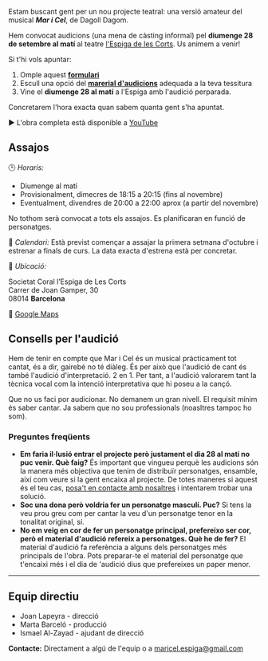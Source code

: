 Estam buscant gent per un nou projecte teatral: una versió amateur del musical ***Mar i Cel***, de Dagoll Dagom. 

Hem convocat audicions (una mena de càsting informal) pel **diumenge 28 de setembre al matí** al teatre [l'Espiga de les Corts](https://maps.app.goo.gl/UKvxbjctCYpa5X2YA). Us animem a venir!

Si t'hi vols apuntar:

1. Omple aquest [**formulari**](https://forms.gle/E6jUGxY8BZ2Lk7Cr9) 
2. Escull una opció del [**marerial d'audicions**](https://drive.google.com/drive/folders/1Lbej-lC0kqIewocesnkBmOoCa6arFaHf?usp=sharing) adequada a la teva tessitura
3. Vine el **diumenge 28 al matí** a l'Espiga amb l'audició perparada.

Concretarem l'hora exacta quan sabem quanta gent s'ha apuntat.

▶️ L'obra completa està disponible a [YouTube](https://www.youtube.com/watch?v=YMCIQd8Ec1k&t=5829s)

## Assajos

🕒 *Horaris:*
- Diumenge al matí
- Provisionalment, dimecres de 18:15 a 20:15 (fins al novembre)
- Eventualment, divendres de 20:00 a 22:00 aprox (a partir del novembre)

No tothom serà convocat a tots els assajos. Es planificaran en funció de personatges.

📅 *Calendari:* Està previst començar a assajar la primera setmana d'octubre i estrenar a finals de curs. La data exacta d'estrena està per concretar.

📍 *Ubicació:* 

Societat Coral l’Espiga de Les Corts<br>
Carrer de Joan Gamper, 30<br>
08014 **Barcelona**

🔗 [Google Maps](https://maps.app.goo.gl/UKvxbjctCYpa5X2YA)


## Consells per l'audició

Hem de tenir en compte que Mar i Cel és un musical pràcticament tot cantat, és a dir, gairebé no té diàleg. És per això que l'audició de cant és també l'audició d'interpretació. 2 en 1. Per tant, a l'audició valorarem tant la tècnica vocal com la intenció interpretativa que hi poseu a la cançó.

Que no us faci por audicionar. No demanem un gran nivell. El requisit mínim és saber cantar.
Ja sabem que no sou professionals (noasltres tampoc ho som).

### Preguntes freqüents

- **Em faria il·lusió entrar el projecte però justament el dia 28 al matí no puc venir. Què faig?** És important que vingueu perquè les audicions són la manera més objectiva que tenim de distribuïr personatges, ensamble, així com veure si la gent encaixa al projecte. De totes maneres si aquest és el teu cas, [posa't en contacte amb nosaltres](https://jlapeyra.github.io/mar-i-cel/#equip-directiu) i intentarem trobar una solució.
- **Soc una dona però voldria fer un personatge masculí. Puc?** Si tens la veu prou greu com per cantar la veu d'un personatge tenor en la tonalitat original, sí.
- **No em veig en cor de fer un personatge principal, prefereixo ser cor, però el material d'audició refereix a personatges. Què he de fer?** El material d'audició fa referència a alguns dels personatges més principals de l'obra. Pots preparar-te el material del personatge que t'encaixi més i el dia de 'audició dius que prefereixes un paper menor.

---------

## Equip directiu
- Joan Lapeyra - direcció
- Marta Barceló - producció
- Ismael Al-Zayad - ajudant de direcció

**Contacte:** Directament a algú de l'equip o a [maricel.espiga@gmail.com](mailto:maricel.espiga@gmail.com)